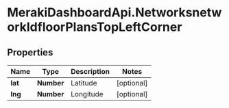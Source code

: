 # MerakiDashboardApi.NetworksnetworkIdfloorPlansTopLeftCorner

## Properties
Name | Type | Description | Notes
------------ | ------------- | ------------- | -------------
**lat** | **Number** | Latitude | [optional] 
**lng** | **Number** | Longitude | [optional] 


